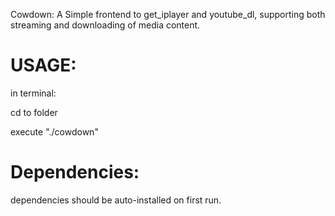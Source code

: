 Cowdown: A Simple frontend to get_iplayer and youtube_dl, supporting both 
streaming and downloading of media content. 

USAGE:
======

in terminal:

cd to folder

execute "./cowdown"

Dependencies:
=============

dependencies should be auto-installed on first run.

